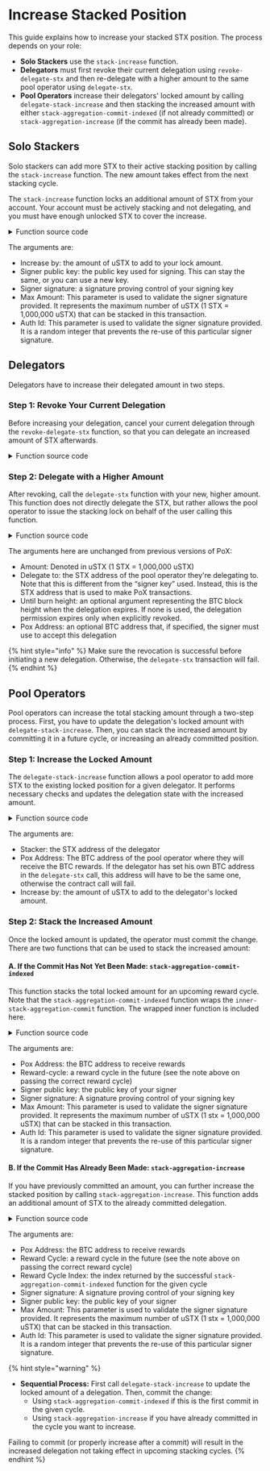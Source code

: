 # Increase Stacked Position

This guide explains how to increase your stacked STX position. The process depends on your role:

- **Solo Stackers** use the `stack-increase` function.
- **Delegators** must first revoke their current delegation using `revoke-delegate-stx` and then re-delegate with a higher amount to the same pool operator using `delegate-stx`.
- **Pool Operators** increase their delegators' locked amount by calling `delegate-stack-increase` and then stacking the increased amount with either `stack-aggregation-commit-indexed` (if not already committed) or `stack-aggregation-increase` (if the commit has already been made).

## Solo Stackers

Solo stackers can add more STX to their active stacking position by calling the `stack-increase` function. The new amount takes effect from the next stacking cycle.

The `stack-increase` function locks an additional amount of STX from your account. Your account must be actively stacking and not delegating, and you must have enough unlocked STX to cover the increase.

<details>

<summary>Function source code</summary>

```clojure
;; Increase the number of STX locked.
;; *New in Stacks 2.1*
;; This method locks up an additional amount of STX from `tx-sender`'s, indicated
;; by `increase-by`.  The `tx-sender` must already be Stacking & must not be
;; straddling more than one signer-key for the cycles effected. 
;; Refer to `verify-signer-key-sig` for more information on the authorization parameters
;; included here.
(define-public (stack-increase 
  (increase-by uint)
  (signer-sig (optional (buff 65)))
  (signer-key (buff 33))
  (max-amount uint)
  (auth-id uint))
   (let ((stacker-info (stx-account tx-sender))
         (amount-stacked (get locked stacker-info))
         (amount-unlocked (get unlocked stacker-info))
         (unlock-height (get unlock-height stacker-info))
         (cur-cycle (current-pox-reward-cycle))
         (first-increased-cycle (+ cur-cycle u1))
         (stacker-state (unwrap! (map-get? stacking-state
                                          { stacker: tx-sender })
                                          (err ERR_STACK_INCREASE_NOT_LOCKED)))
         (cur-pox-addr (get pox-addr stacker-state))
         (cur-period (get lock-period stacker-state)))
      ;; tx-sender must be currently locked
      (asserts! (> amount-stacked u0)
                (err ERR_STACK_INCREASE_NOT_LOCKED))
      ;; must be called with positive `increase-by`
      (asserts! (>= increase-by u1)
                (err ERR_STACKING_INVALID_AMOUNT))
      ;; stacker must have enough stx to lock
      (asserts! (>= amount-unlocked increase-by)
                (err ERR_STACKING_INSUFFICIENT_FUNDS))
      ;; must be called directly by the tx-sender or by an allowed contract-caller
      (asserts! (check-caller-allowed)
                (err ERR_STACKING_PERMISSION_DENIED))
      ;; stacker must be directly stacking
      (asserts! (> (len (get reward-set-indexes stacker-state)) u0)
                (err ERR_STACKING_IS_DELEGATED))
      ;; stacker must not be delegating
      (asserts! (is-none (get delegated-to stacker-state))
                (err ERR_STACKING_IS_DELEGATED))

      ;; Validate that amount is less than or equal to `max-amount`
      (asserts! (>= max-amount (+ increase-by amount-stacked)) (err ERR_SIGNER_AUTH_AMOUNT_TOO_HIGH))

      ;; Verify signature from delegate that allows this sender for this cycle
      (try! (consume-signer-key-authorization cur-pox-addr cur-cycle "stack-increase" cur-period signer-sig signer-key increase-by max-amount auth-id))

      ;; update reward cycle amounts
      (asserts! (is-some (fold increase-reward-cycle-entry
            (get reward-set-indexes stacker-state)
            (some { first-cycle: first-increased-cycle,
                    reward-cycle: (get first-reward-cycle stacker-state),
                    stacker: tx-sender,
                    add-amount: increase-by,
                    signer-key: signer-key })))
            (err ERR_INVALID_INCREASE))
      ;; NOTE: stacking-state map is unchanged: it does not track amount-stacked in PoX-4
      (ok { stacker: tx-sender, total-locked: (+ amount-stacked increase-by)})))
```
</details>

The arguments are:

* Increase by: the amount of uSTX to add to your lock amount.
* Signer public key: the public key used for signing. This can stay the same, or you can use a new key.
* Signer signature: a signature proving control of your signing key
* Max Amount: This parameter is used to validate the signer signature provided. It represents the maximum number of uSTX (1 STX = 1,000,000 uSTX) that can be stacked in this transaction.
* Auth Id: This parameter is used to validate the signer signature provided. It is a random integer that prevents the re-use of this particular signer signature.

## Delegators

Delegators have to increase their delegated amount in two steps.

### Step 1: Revoke Your Current Delegation

Before increasing your delegation, cancel your current delegation through the `revoke-delegate-stx` function, so that you can delegate an increased amount of STX afterwards.

<details>

<summary>Function source code</summary>

```clojure
;; Revokes the delegation to the current stacking pool.
;; New in pox-4: Fails if the delegation was already revoked.
;; Returns the last delegation state.
(define-public (revoke-delegate-stx)
  (let ((last-delegation-state (get-check-delegation tx-sender)))
    ;; must be called directly by the tx-sender or by an allowed contract-caller
    (asserts! (check-caller-allowed)
              (err ERR_STACKING_PERMISSION_DENIED))
    (asserts! (is-some last-delegation-state) (err ERR_DELEGATION_ALREADY_REVOKED))
    (asserts! (map-delete delegation-state { stacker: tx-sender }) (err ERR_DELEGATION_ALREADY_REVOKED))
    (ok last-delegation-state)))
```
</details>

### Step 2: Delegate with a Higher Amount

After revoking, call the `delegate-stx` function with your new, higher amount. This function does not directly delegate the STX, but rather allows the pool operator to issue the stacking lock on behalf of the user calling this function.

<details>

<summary>Function source code</summary>

```clojure
;; Delegate to `delegate-to` the ability to stack from a given address.
;;  This method _does not_ lock the funds, rather, it allows the delegate
;;  to issue the stacking lock.
;; The caller specifies:
;;   * amount-ustx: the total amount of ustx the delegate may be allowed to lock
;;   * until-burn-ht: an optional burn height at which this delegation expires
;;   * pox-addr: an optional address to which any rewards *must* be sent
(define-public (delegate-stx (amount-ustx uint)
                             (delegate-to principal)
                             (until-burn-ht (optional uint))
                             (pox-addr (optional { version: (buff 1), hashbytes: (buff 32) })))

    (begin
      ;; must be called directly by the tx-sender or by an allowed contract-caller
      (asserts! (check-caller-allowed)
                (err ERR_STACKING_PERMISSION_DENIED))

      ;; delegate-stx no longer requires the delegator to not currently
      ;; be stacking.
      ;; delegate-stack-* functions assert that
      ;; 1. users can't swim in two pools at the same time.
      ;; 2. users can't switch pools without cool down cycle.
      ;;    Other pool admins can't increase or extend.
      ;; 3. users can't join a pool while already directly stacking.

      ;; pox-addr, if given, must be valid
      (match pox-addr
         address
            (asserts! (check-pox-addr-version (get version address))
                (err ERR_STACKING_INVALID_POX_ADDRESS))
         true)

      ;; tx-sender must not be delegating
      (asserts! (is-none (get-check-delegation tx-sender))
        (err ERR_STACKING_ALREADY_DELEGATED))

      ;; add delegation record
      (map-set delegation-state
        { stacker: tx-sender }
        { amount-ustx: amount-ustx,
          delegated-to: delegate-to,
          until-burn-ht: until-burn-ht,
          pox-addr: pox-addr })

      (ok true)))
```

</details>

The arguments here are unchanged from previous versions of PoX:

* Amount: Denoted in uSTX (1 STX = 1,000,000 uSTX)
* Delegate to: the STX address of the pool operator they're delegating to. Note that this is different from the “signer key” used. Instead, this is the STX address that is used to make PoX transactions.
* Until burn height: an optional argument representing the BTC block height when the delegation expires. If none is used, the delegation permission expires only when explicitly revoked.
* Pox Address: an optional BTC address that, if specified, the signer must use to accept this delegation

{% hint style="info" %}
Make sure the revocation is successful before initiating a new delegation. Otherwise, the `delegate-stx` transaction will fail.
{% endhint %}

## Pool Operators

Pool operators can increase the total stacking amount through a two-step process. First, you have to update the delegation's locked amount with `delegate-stack-increase`. Then, you can stack the increased amount by committing it in a future cycle, or increasing an already committed position.

### Step 1: Increase the Locked Amount

The `delegate-stack-increase` function allows a pool operator to add more STX to the existing locked position for a given delegator. It performs necessary checks and updates the delegation state with the increased amount.

<details>

<summary>Function source code</summary>

```clojure
;; As a delegator, increase an active Stacking lock, issuing a "partial commitment" for the
;;   increased cycles.
;; *New in Stacks 2.1*
;; This method increases `stacker`'s current lockup and partially commits the additional
;;   STX to `pox-addr`
(define-public (delegate-stack-increase
                    (stacker principal)
                    (pox-addr { version: (buff 1), hashbytes: (buff 32) })
                    (increase-by uint))
    (let ((stacker-info (stx-account stacker))
          (existing-lock (get locked stacker-info))
          (available-stx (get unlocked stacker-info))
          (unlock-height (get unlock-height stacker-info)))

     ;; must be called with positive `increase-by`
     (asserts! (>= increase-by u1)
               (err ERR_STACKING_INVALID_AMOUNT))

     (let ((unlock-in-cycle (burn-height-to-reward-cycle unlock-height))
           (cur-cycle (current-pox-reward-cycle))
           (first-increase-cycle (+ cur-cycle u1))
           (last-increase-cycle (- unlock-in-cycle u1))
           (cycle-count (try! (if (<= first-increase-cycle last-increase-cycle)
                                  (ok (+ u1 (- last-increase-cycle first-increase-cycle)))
                                  (err ERR_STACKING_INVALID_LOCK_PERIOD))))
           (new-total-locked (+ increase-by existing-lock))
           (stacker-state
                (unwrap! (map-get? stacking-state { stacker: stacker })
                 (err ERR_STACK_INCREASE_NOT_LOCKED))))

      ;; must be called directly by the tx-sender or by an allowed contract-caller
      (asserts! (check-caller-allowed)
        (err ERR_STACKING_PERMISSION_DENIED))

      ;; stacker must not be directly stacking
      (asserts! (is-eq (len (get reward-set-indexes stacker-state)) u0)
                (err ERR_STACKING_NOT_DELEGATED))

      ;; stacker must be delegated to tx-sender
      (asserts! (is-eq (unwrap! (get delegated-to stacker-state)
                                (err ERR_STACKING_NOT_DELEGATED))
                       tx-sender)
                (err ERR_STACKING_PERMISSION_DENIED))

      ;; stacker must be currently locked
      (asserts! (> existing-lock u0)
        (err ERR_STACK_INCREASE_NOT_LOCKED))

      ;; stacker must have enough stx to lock
      (asserts! (>= available-stx increase-by)
        (err ERR_STACKING_INSUFFICIENT_FUNDS))

      ;; stacker must have delegated to the caller
      (let ((delegation-info (unwrap! (get-check-delegation stacker) (err ERR_STACKING_PERMISSION_DENIED)))
            (delegated-to (get delegated-to delegation-info))
            (delegated-amount (get amount-ustx delegation-info))
            (delegated-pox-addr (get pox-addr delegation-info))
            (delegated-until (get until-burn-ht delegation-info)))
        ;; must have delegated to tx-sender
        (asserts! (is-eq delegated-to tx-sender)
                  (err ERR_STACKING_PERMISSION_DENIED))
        ;; must have delegated enough stx
        (asserts! (>= delegated-amount new-total-locked)
                  (err ERR_DELEGATION_TOO_MUCH_LOCKED))
        ;; if pox-addr is set, must be equal to pox-addr
        (asserts! (match delegated-pox-addr
                         specified-pox-addr (is-eq pox-addr specified-pox-addr)
                         true)
                  (err ERR_DELEGATION_POX_ADDR_REQUIRED))
        ;; delegation must not expire before lock period
        (asserts! (match delegated-until
                        until-burn-ht
                            (>= until-burn-ht unlock-height)
                        true)
                  (err ERR_DELEGATION_EXPIRES_DURING_LOCK)))

      ;; delegate stacking does minimal-can-stack-stx
      (try! (minimal-can-stack-stx pox-addr new-total-locked first-increase-cycle (+ u1 (- last-increase-cycle first-increase-cycle))))

      ;; register the PoX address with the amount stacked via partial stacking
      ;;   before it can be included in the reward set, this must be committed!
      (add-pox-partial-stacked pox-addr first-increase-cycle cycle-count increase-by)

      ;; stacking-state is unchanged, so no need to update

      ;; return the lock-up information, so the node can actually carry out the lock.
      (ok { stacker: stacker, total-locked: new-total-locked}))))
```
</details>

The arguments are:

* Stacker: the STX address of the delegator
* Pox Address: The BTC address of the pool operator where they will receive the BTC rewards. If the delegator has set his own BTC address in the `delegate-stx` call, this address will have to be the same one, otherwise the contract call will fail.
* Increase by: the amount of uSTX to add to the delegator's locked amount.

### Step 2: Stack the Increased Amount

Once the locked amount is updated, the operator must commit the change. There are two functions that can be used to stack the increased amount:

#### A. If the Commit Has Not Yet Been Made: `stack-aggregation-commit-indexed`

This function stacks the total locked amount for an upcoming reward cycle. Note that the `stack-aggregation-commit-indexed` function wraps the `inner-stack-aggregation-commit` function. The wrapped inner function is included here.

<details>

<summary>Function source code</summary>

```clojure
;; Commit partially stacked STX and allocate a new PoX reward address slot.
;;   This allows a stacker/delegate to lock fewer STX than the minimal threshold in multiple transactions,
;;   so long as: 1. The pox-addr is the same.
;;               2. This "commit" transaction is called _before_ the PoX anchor block.
;;   This ensures that each entry in the reward set returned to the stacks-node is greater than the threshold,
;;   but does not require it be all locked up within a single transaction
;;
;; Returns (ok uint) on success, where the given uint is the reward address's index in the list of reward
;; addresses allocated in this reward cycle.  This index can then be passed to `stack-aggregation-increase`
;; to later increment the STX this PoX address represents, in amounts less than the stacking minimum.
;;
;; *New in Stacks 2.1.*
(define-private (inner-stack-aggregation-commit (pox-addr { version: (buff 1), hashbytes: (buff 32) })
                                                (reward-cycle uint)
                                                (signer-sig (optional (buff 65)))
                                                (signer-key (buff 33))
                                                (max-amount uint)
                                                (auth-id uint))
  (let ((partial-stacked
         ;; fetch the partial commitments
         (unwrap! (map-get? partial-stacked-by-cycle { pox-addr: pox-addr, sender: tx-sender, reward-cycle: reward-cycle })
                  (err ERR_STACKING_NO_SUCH_PRINCIPAL))))
    ;; must be called directly by the tx-sender or by an allowed contract-caller
    (asserts! (check-caller-allowed)
              (err ERR_STACKING_PERMISSION_DENIED))
    (let ((amount-ustx (get stacked-amount partial-stacked)))
      (try! (consume-signer-key-authorization pox-addr reward-cycle "agg-commit" u1 signer-sig signer-key amount-ustx max-amount auth-id))
      (try! (can-stack-stx pox-addr amount-ustx reward-cycle u1))
      ;; Add the pox addr to the reward cycle, and extract the index of the PoX address
      ;; so the delegator can later use it to call stack-aggregation-increase.
      (let ((add-pox-addr-info
                (add-pox-addr-to-ith-reward-cycle
                   u0
                   { pox-addr: pox-addr,
                     first-reward-cycle: reward-cycle,
                     num-cycles: u1,
                     reward-set-indexes: (list),
                     stacker: none,
                     signer: signer-key,
                     amount-ustx: amount-ustx,
                     i: u0 }))
           (pox-addr-index (unwrap-panic
                (element-at (get reward-set-indexes add-pox-addr-info) u0))))

        ;; don't update the stacking-state map,
        ;;  because it _already has_ this stacker's state
        ;; don't lock the STX, because the STX is already locked
        ;;
        ;; clear the partial-stacked state, and log it
        (map-delete partial-stacked-by-cycle { pox-addr: pox-addr, sender: tx-sender, reward-cycle: reward-cycle })
        (map-set logged-partial-stacked-by-cycle { pox-addr: pox-addr, sender: tx-sender, reward-cycle: reward-cycle } partial-stacked)
        (ok pox-addr-index)))))
```
</details>

The arguments are:

* Pox Address: the BTC address to receive rewards
* Reward-cycle: a reward cycle in the future (see the note above on passing the correct reward cycle)
* Signer public key: the public key of your signer
* Signer signature: A signature proving control of your signing key
* Max Amount: This parameter is used to validate the signer signature provided. It represents the maximum number of uSTX (1 stx = 1,000,000 uSTX) that can be stacked in this transaction.
* Auth Id: This parameter is used to validate the signer signature provided. It is a random integer that prevents the re-use of this particular signer signature.

#### B. If the Commit Has Already Been Made: `stack-aggregation-increase`

If you have previously committed an amount, you can further increase the stacked position by calling `stack-aggregation-increase`. This function adds an additional amount of STX to the already committed delegation.

<details>

<summary>Function source code</summary>

```clojure
;; Commit partially stacked STX to a PoX address which has already received some STX (more than the Stacking min).
;; This allows a delegator to lock up marginally more STX from new delegates, even if they collectively do not
;; exceed the Stacking minimum, so long as the target PoX address already represents at least as many STX as the
;; Stacking minimum.
;;
;; The `reward-cycle-index` is emitted as a contract event from `stack-aggregation-commit` when the initial STX are
;; locked up by this delegator.  It must be passed here to add more STX behind this PoX address.  If the delegator
;; called `stack-aggregation-commit` multiple times for the same PoX address, then any such `reward-cycle-index` will
;; work here.
;;
;; *New in Stacks 2.1*
;;
(define-public (stack-aggregation-increase (pox-addr { version: (buff 1), hashbytes: (buff 32) })
                                           (reward-cycle uint)
                                           (reward-cycle-index uint))
  (let ((partial-stacked
         ;; fetch the partial commitments
         (unwrap! (map-get? partial-stacked-by-cycle { pox-addr: pox-addr, sender: tx-sender, reward-cycle: reward-cycle })
                  (err ERR_STACKING_NO_SUCH_PRINCIPAL))))

    ;; must be called directly by the tx-sender or by an allowed contract-caller
    (asserts! (check-caller-allowed)
              (err ERR_STACKING_PERMISSION_DENIED))

    ;; reward-cycle must be in the future
    (asserts! (> reward-cycle (current-pox-reward-cycle))
              (err ERR_STACKING_INVALID_LOCK_PERIOD))

    (let ((amount-ustx (get stacked-amount partial-stacked))
          ;; reward-cycle must point to an existing record in reward-cycle-total-stacked
          ;; infallible; getting something from partial-stacked-by-cycle succeeded so this must succeed
          (existing-total (unwrap-panic (map-get? reward-cycle-total-stacked { reward-cycle: reward-cycle })))
          ;; reward-cycle and reward-cycle-index must point to an existing record in reward-cycle-pox-address-list
          (existing-entry (unwrap! (map-get? reward-cycle-pox-address-list { reward-cycle: reward-cycle, index: reward-cycle-index })
                          (err ERR_DELEGATION_NO_REWARD_SLOT)))
          (increased-ustx (+ (get total-ustx existing-entry) amount-ustx))
          (total-ustx (+ (get total-ustx existing-total) amount-ustx)))

          ;; must be stackable
          (try! (minimal-can-stack-stx pox-addr total-ustx reward-cycle u1))

          ;; new total must exceed the stacking minimum
          (asserts! (<= (get-stacking-minimum) total-ustx)
                    (err ERR_STACKING_THRESHOLD_NOT_MET))

          ;; there must *not* be a stacker entry (since this is a delegator)
          (asserts! (is-none (get stacker existing-entry))
                    (err ERR_DELEGATION_WRONG_REWARD_SLOT))

          ;; the given PoX address must match the one on record
          (asserts! (is-eq pox-addr (get pox-addr existing-entry))
                    (err ERR_DELEGATION_WRONG_REWARD_SLOT))

          ;; update the pox-address list -- bump the total-ustx
          (map-set reward-cycle-pox-address-list
                   { reward-cycle: reward-cycle, index: reward-cycle-index }
                   { pox-addr: pox-addr,
                     total-ustx: increased-ustx,
                     stacker: none,
                     ;; TODO: this must be authorized with a signature, or tx-sender allowance!
                     signer: (get signer existing-entry) })

          ;; update the total ustx in this cycle
          (map-set reward-cycle-total-stacked
                   { reward-cycle: reward-cycle }
                   { total-ustx: total-ustx })

          ;; don't update the stacking-state map,
          ;;  because it _already has_ this stacker's state
          ;; don't lock the STX, because the STX is already locked
          ;;
          ;; clear the partial-stacked state, and log it
          (map-delete partial-stacked-by-cycle { pox-addr: pox-addr, sender: tx-sender, reward-cycle: reward-cycle })
          (map-set logged-partial-stacked-by-cycle { pox-addr: pox-addr, sender: tx-sender, reward-cycle: reward-cycle } partial-stacked)
          (ok true))))
```
</details>

The arguments are:

* Pox Address: the BTC address to receive rewards
* Reward Cycle: a reward cycle in the future (see the note above on passing the correct reward cycle)
* Reward Cycle Index: the index returned by the successful `stack-aggregation-commit-indexed` function for the given cycle
* Signer signature: A signature proving control of your signing key
* Signer public key: the public key of your signer
* Max Amount: This parameter is used to validate the signer signature provided. It represents the maximum number of uSTX (1 stx = 1,000,000 uSTX) that can be stacked in this transaction.
* Auth Id: This parameter is used to validate the signer signature provided. It is a random integer that prevents the re-use of this particular signer signature.

{% hint style="warning" %}
- **Sequential Process:** First call `delegate-stack-increase` to update the locked amount of a delegation. Then, commit the change:
  - Using `stack-aggregation-commit-indexed` if this is the first commit in the given cycle.
  - Using `stack-aggregation-increase` if you have already committed in the cycle you want to increase.

Failing to commit (or properly increase after a commit) will result in the increased delegation not taking effect in upcoming stacking cycles.
{% endhint %}
